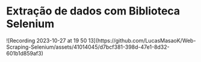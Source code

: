 <h1>Extração de dados com Biblioteca Selenium</h1>
![Recording 2023-10-27 at 19 50 13](https://github.com/LucasMasaoK/Web-Scraping-Selenium/assets/41014045/d7bcf381-398d-47e1-8d32-601b1d859af3)

